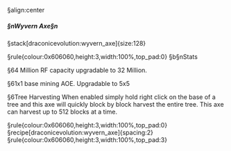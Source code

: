 §align:center
##### §nWyvern Axe§n

§stack[draconicevolution:wyvern_axe]{size:128}

§rule{colour:0x606060,height:3,width:100%,top_pad:0}
§b§nStats

§64 Million RF capacity upgradable to 32 Million.

§61x1 base mining AOE. Upgradable to 5x5

§6Tree Harvesting
When enabled simply hold right click on the base of a tree and this axe will quickly block by block harvest the entire tree.
This axe can harvest up to 512 blocks at a time.

§rule{colour:0x606060,height:3,width:100%,top_pad:0}
§recipe[draconicevolution:wyvern_axe]{spacing:2}
§rule{colour:0x606060,height:3,width:100%,top_pad:3}